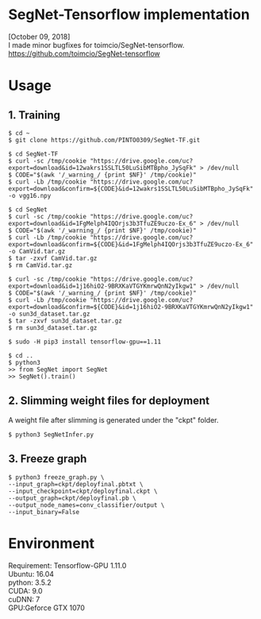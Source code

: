 # SegNet-Tensorflow implementation
[October 09, 2018]  
I made minor bugfixes for toimcio/SegNet-tensorflow.   
https://github.com/toimcio/SegNet-tensorflow

# Usage
## 1. Training
```
$ cd ~
$ git clone https://github.com/PINTO0309/SegNet-TF.git

$ cd SegNet-TF
$ curl -sc /tmp/cookie "https://drive.google.com/uc?export=download&id=12wakrs1SSLTL50LuSibMTBpho_JySqFk" > /dev/null
$ CODE="$(awk '/_warning_/ {print $NF}' /tmp/cookie)"
$ curl -Lb /tmp/cookie "https://drive.google.com/uc?export=download&confirm=${CODE}&id=12wakrs1SSLTL50LuSibMTBpho_JySqFk" -o vgg16.npy

$ cd SegNet
$ curl -sc /tmp/cookie "https://drive.google.com/uc?export=download&id=1FgMelph4IQOrjs3b3TfuZE9uczo-Ex_6" > /dev/null
$ CODE="$(awk '/_warning_/ {print $NF}' /tmp/cookie)"
$ curl -Lb /tmp/cookie "https://drive.google.com/uc?export=download&confirm=${CODE}&id=1FgMelph4IQOrjs3b3TfuZE9uczo-Ex_6" -o CamVid.tar.gz
$ tar -zxvf CamVid.tar.gz
$ rm CamVid.tar.gz

$ curl -sc /tmp/cookie "https://drive.google.com/uc?export=download&id=1j16hiO2-9BRXKaVTGYKmrwQnN2yIkgw1" > /dev/null
$ CODE="$(awk '/_warning_/ {print $NF}' /tmp/cookie)"
$ curl -Lb /tmp/cookie "https://drive.google.com/uc?export=download&confirm=${CODE}&id=1j16hiO2-9BRXKaVTGYKmrwQnN2yIkgw1" -o sun3d_dataset.tar.gz
$ tar -zxvf sun3d_dataset.tar.gz
$ rm sun3d_dataset.tar.gz

$ sudo -H pip3 install tensorflow-gpu==1.11

$ cd ..
$ python3
>> from SegNet import SegNet
>> SegNet().train()
```
## 2. Slimming weight files for deployment
A weight file after slimming is generated under the "ckpt" folder.
```
$ python3 SegNetInfer.py
```
## 3. Freeze graph
```
$ python3 freeze_graph.py \
--input_graph=ckpt/deployfinal.pbtxt \
--input_checkpoint=ckpt/deployfinal.ckpt \
--output_graph=ckpt/deployfinal.pb \
--output_node_names=conv_classifier/output \
--input_binary=False
```

# Environment
Requirement: Tensorflow-GPU 1.11.0  
Ubuntu: 16.04  
python: 3.5.2  
CUDA: 9.0  
cuDNN: 7  
GPU:Geforce GTX 1070  









